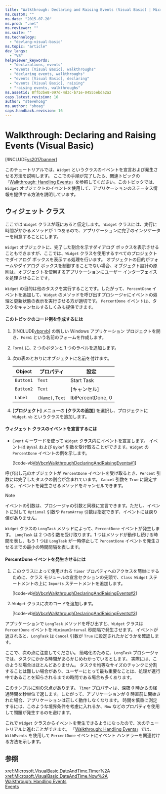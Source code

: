 ```yaml
---
title: "Walkthrough: Declaring and Raising Events (Visual Basic) | Microsoft Docs"
ms.custom: ""
ms.date: "2015-07-20"
ms.prod: ".net"
ms.reviewer: ""
ms.suite: ""
ms.technology: 
  - "devlang-visual-basic"
ms.topic: "article"
dev_langs: 
  - "VB"
helpviewer_keywords: 
  - "declarations, events"
  - "events [Visual Basic], walkthroughs"
  - "declaring events, walkthroughs"
  - "events [Visual Basic], declaring"
  - "events [Visual Basic], raising"
  - "raising events, walkthroughs"
ms.assetid: 8ffb3be8-097d-4d3c-b71e-04555ebda2a2
caps.latest.revision: 16
author: "stevehoag"
ms.author: "shoag"
caps.handback.revision: 16
---
```

# Walkthrough: Declaring and Raising Events (Visual Basic)
[!INCLUDE[vs2017banner](../../../../visual-basic/developing-apps/includes/vs2017banner.md)]

このチュートリアルでは、`Widget` というクラスのイベントを宣言および発生させる方法を説明します。  ここでの手順が完了したら、関連トピックの「[Walkthrough: Handling Events](../../../../visual-basic/programming-guide/language-features/events/walkthrough-handling-events.md)」を参照してください。このトピックでは、`Widget` オブジェクトのイベントを使用して、アプリケーションのステータス情報を提供する方法を説明しています。  
  
## ウィジェット クラス  
 ここでは `Widget` クラスが既にあると仮定します。  `Widget` クラスには、実行に時間がかかるメソッドが 1 つあるので、アプリケーションに完了のインジケーターを用意することにします。  
  
 `Widget` オブジェクトに、完了した割合を示すダイアログ ボックスを表示させることもできますが、ここでは、`Widget` クラスを使用するすべてのプロジェクトでダイアログ ボックスを表示する処理を行います。  オブジェクトの目的がフォームやダイアログ ボックスを制御することでない場合、オブジェクト設計の原則は、オブジェクトを使用するアプリケーションにユーザー インターフェイスを処理させることです。  
  
 `Widget` の目的は他のタスクを実行することです。したがって、`PercentDone` イベントを追加して、`Widget` のメソッドを呼び出すプロシージャにイベントの処理と更新状態の表示を実行させる方が適切です。  `PercentDone` イベントは、タスクをキャンセルするしくみも提供できます。  
  
#### このトピックのコード例を作成するには  
  
1.  [!INCLUDE[vbprvb](../../../../csharp/programming-guide/concepts/linq/includes/vbprvb-md.md)] の新しい Windows アプリケーション プロジェクトを開き、`Form1` という名前のフォームを作成します。  
  
2.  `Form1` に、2 つのボタンと 1 つのラベルを追加します。  
  
3.  次の表のとおりにオブジェクトに名前を付けます。  
  
    |Object|プロパティ|設定|  
    |------------|-----------|--------|  
    |`Button1`|`Text`|Start Task|  
    |`Button2`|`Text`|\[キャンセル\]|  
    |`Label`|`(Name)`, `Text`|lblPercentDone, 0|  
  
4.  **\[プロジェクト\]** メニューの **\[クラスの追加\]** を選択し、プロジェクトに `Widget.vb` というクラスを追加します。  
  
#### ウィジェット クラスのイベントを宣言するには  
  
-   `Event` キーワードを使って `Widget` クラス内にイベントを宣言します。  イベントは `ByVal` および `ByRef` 引数を受け取ることができます。`Widget` の `PercentDone` イベントの例を示します。  
  
     [!code-vb[VbVbcnWalkthroughDeclaringAndRaisingEvents#1](../../../../visual-basic/programming-guide/language-features/events/codesnippet/visualbasic/VbEventWalkthrough/Widget.vb#1)]  
  
 呼び出し元のオブジェクトが `PercentDone` イベントを受け取るとき、`Percent` 引数には完了したタスクの割合が含まれています。  `Cancel` 引数を `True` に設定すると、イベントを発生させるメソッドをキャンセルできます。  
  
> [!NOTE]
>  イベントの引数は、プロシージャの引数と同様に宣言できます。ただし、イベントに対して `Optional` 引数や `ParamArray` 引数は指定できず、イベントには戻り値がありません。  
  
 `Widget` クラスの `LongTask` メソッドによって、`PercentDone` イベントが発生します。  `LongTask` は 2 つの引数を受け取ります。1 つはメソッドが動作し続ける時間を表し、もう 1 つは `LongTask` が一時停止して `PercentDone` イベントを発生させるまでの最小の時間間隔を表します。  
  
#### PercentDone イベントを発生させるには  
  
1.  このクラスによって使用される `Timer` プロパティへのアクセスを簡単にするために、クラス モジュールの宣言セクションの先頭で、`Class Widget` ステートメントの上に `Imports` ステートメントを追加します。  
  
     [!code-vb[VbVbcnWalkthroughDeclaringAndRaisingEvents#2](../../../../visual-basic/programming-guide/language-features/events/codesnippet/visualbasic/VbEventWalkthrough/Widget.vb#2)]  
  
2.  `Widget` クラスに次のコードを追加します。  
  
     [!code-vb[VbVbcnWalkthroughDeclaringAndRaisingEvents#3](../../../../visual-basic/programming-guide/language-features/events/codesnippet/visualbasic/VbEventWalkthrough/Widget.vb#3)]  
  
 アプリケーションで `LongTask` メソッドを呼び出すと、`Widget` クラスは `PercentDone` イベントを `MinimumInterval` 秒間隔で発生させます。  イベントが返されると、`LongTask` は `Cancel` 引数が `True` に設定されたかどうかを確認します。  
  
 ここで、次の点に注意してください。  簡略化のために、`LongTask` プロシージャでは、タスクにかかる時間があらかじめわかっているとします。  実際には、このような場合はほとんどありません。  タスクを均等なサイズのチャンクに分割することは難しい場合があり、ユーザーにとって最も重要なことは、処理が進行中であることを知らされるまでの時間である場合も多くあります。  
  
 このサンプルに別の欠点があります。  `Timer` プロパティは、深夜 0 時からの経過時間を秒単位で返します。したがって、アプリケーションが 0 時直前に開始された場合、アプリケーションは正しく動作しなくなります。  時間を慎重に測定するには、このような境界条件を考慮に入れるか、`Now` などのプロパティを使用して問題が発生するのを避けます。  
  
 これで `Widget` クラスからイベントを発生できるようになったので、次のチュートリアルに進むことができます。  「[Walkthrough: Handling Events](../../../../visual-basic/programming-guide/language-features/events/walkthrough-handling-events.md)」では、`WithEvents` を使用して `PercentDone` イベントにイベント ハンドラーを関連付ける方法を示します。  
  
## 参照  
 <xref:Microsoft.VisualBasic.DateAndTime.Timer%2A>   
 <xref:Microsoft.VisualBasic.DateAndTime.Now%2A>   
 [Walkthrough: Handling Events](../../../../visual-basic/programming-guide/language-features/events/walkthrough-handling-events.md)   
 [Events](../../../../visual-basic/programming-guide/language-features/events/events.md)